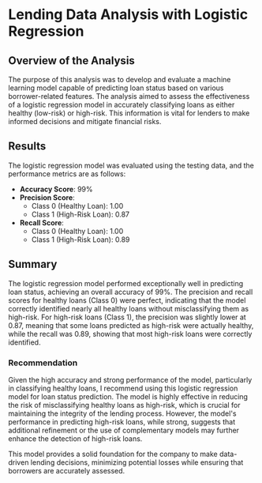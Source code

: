 
# Lending Data Analysis with Logistic Regression

## Overview of the Analysis

The purpose of this analysis was to develop and evaluate a machine learning model capable of predicting loan status based on various borrower-related features. The analysis aimed to assess the effectiveness of a logistic regression model in accurately classifying loans as either healthy (low-risk) or high-risk. This information is vital for lenders to make informed decisions and mitigate financial risks.

## Results

The logistic regression model was evaluated using the testing data, and the performance metrics are as follows:

- **Accuracy Score**: 99%
- **Precision Score**:
  - Class 0 (Healthy Loan): 1.00
  - Class 1 (High-Risk Loan): 0.87
- **Recall Score**:
  - Class 0 (Healthy Loan): 1.00
  - Class 1 (High-Risk Loan): 0.89

## Summary

The logistic regression model performed exceptionally well in predicting loan status, achieving an overall accuracy of 99%. The precision and recall scores for healthy loans (Class 0) were perfect, indicating that the model correctly identified nearly all healthy loans without misclassifying them as high-risk. For high-risk loans (Class 1), the precision was slightly lower at 0.87, meaning that some loans predicted as high-risk were actually healthy, while the recall was 0.89, showing that most high-risk loans were correctly identified.

### Recommendation

Given the high accuracy and strong performance of the model, particularly in classifying healthy loans, I recommend using this logistic regression model for loan status prediction. The model is highly effective in reducing the risk of misclassifying healthy loans as high-risk, which is crucial for maintaining the integrity of the lending process. However, the model's performance in predicting high-risk loans, while strong, suggests that additional refinement or the use of complementary models may further enhance the detection of high-risk loans.

This model provides a solid foundation for the company to make data-driven lending decisions, minimizing potential losses while ensuring that borrowers are accurately assessed.
